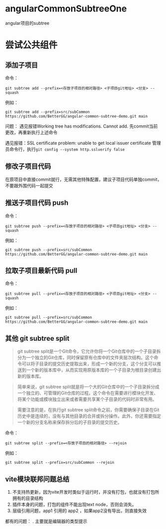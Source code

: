 # angularCommonSubtreeOne
angular项目的subtree

# 尝试公共组件

## 添加子项目

命令：
```
git subtree add --prefix=<存放子项目的相对路径> <子项目git地址> <分支> --squash
```

例如：
```
git subtree add --prefix=src/subCommon https://github.com/BetterGG/angular-common-subtree-demo.git main
```
问题：
遇见报错Working tree has modifications.  Cannot add.
先commit当前更改，再重新执行上述命令


遇见报错：SSL certificate problem: unable to get local issuer certificate
管理员命令行，执行`git config --system http.sslverify false`


## 修改子项目代码
在原项目中直接commit就行，无需其他特殊配置，建议子项目代码单独commit，不要跟外围代码一起提交

## 推送子项目代码 push

命令：
```
git subtree push --prefix=<存放子项目的相对路径> <子项目git地址> <分支> --squash
```

例如：
```
git subtree push --prefix=src/subCommon https://github.com/BetterGG/angular-common-subtree-demo.git main
```

## 拉取子项目最新代码 pull
命令：
```
git subtree pull --prefix=<存放子项目的相对路径> <子项目git地址> <分支> --squash
```

例如：
```
git subtree pull --prefix=src/subCommon https://github.com/BetterGG/angular-common-subtree-demo.git main
```

## 其他 git subtree split
> git subtree split是一个Git命令，它允许你将一个Git仓库中的一个子目录拆分为一个独立的Git仓库，同时保留原有仓库中的文件夹层次结构。这个命令可以将子目录的提交历史提取出来，形成一个新的分支，这个分支可以推送到一个新的版本库中，从而实现用原版本库的一个子目录为根目录创建出新的版本库。 

> 简单来说，git subtree split就是将一个大的Git仓库中的一个子目录拆分成一个独立的、可管理的Git仓库的过程。这个命令在需要进行模块化开发、将某个功能或模块独立出来或者需要共享某个子目录的代码时非常有用。 

> 需要注意的是，在执行git subtree split命令之前，你需要确保子目录在Git历史中是连续的，没有与其他目录的合并或拆分操作。此外，你还需要指定一个新的分支名称来保存拆分后的子目录的提交历史。

命令：
```
git subtree split --prefix=<存放子项目的相对路径> --rejoin
```

例如：
```
git subtree split --prefix=src/subCommon --rejoin
```


## vite模块联邦问题总结
1. 不支持热更新，因为vite开发时类似于运行时，并没有打包，也就没有打包所拥有的目录结构
2. 插件本身的问题，打包的组件不能出现text node，否则会消失。
3. 层级引用问题，app1 引用的 app2 ，如果app2没有导出，则直接失效

都有的问题：
. 主要就是编辑器的类型提示
